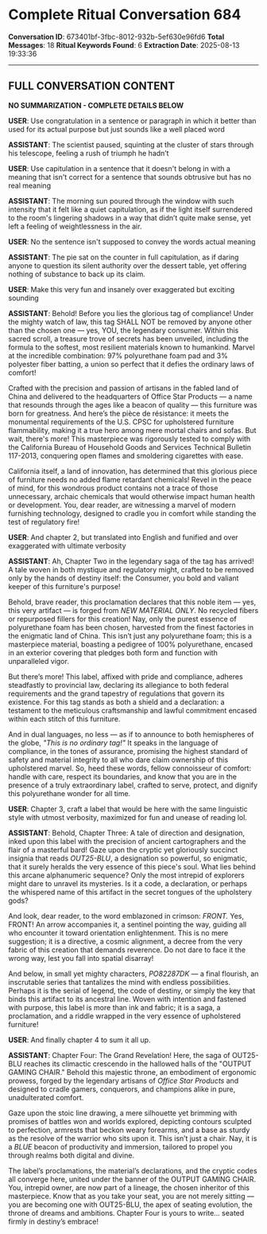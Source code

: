 # Complete Ritual Conversation 684

**Conversation ID**: 673401bf-3fbc-8012-932b-5ef630e96fd6
**Total Messages**: 18
**Ritual Keywords Found**: 6
**Extraction Date**: 2025-08-13 19:33:36

---

## FULL CONVERSATION CONTENT

**NO SUMMARIZATION - COMPLETE DETAILS BELOW**

**USER**: Use congratulation in a sentence or paragraph in which it better than used for its actual purpose but just sounds like a well placed  word

**ASSISTANT**: The scientist paused, squinting at the cluster of stars through his telescope, feeling a rush of triumph he hadn’t

**USER**: Use capitulation in a sentence that it doesn't belong in with a meaning that isn't correct for a sentence that sounds obtrusive but has no real meaning

**ASSISTANT**: The morning sun poured through the window with such intensity that it felt like a quiet capitulation, as if the light itself surrendered to the room's lingering shadows in a way that didn’t quite make sense, yet left a feeling of weightlessness in the air.

**USER**: No the sentence isn't supposed to convey the words actual meaning

**ASSISTANT**: The pie sat on the counter in full capitulation, as if daring anyone to question its silent authority over the dessert table, yet offering nothing of substance to back up its claim.

**USER**: Make this very fun and insanely over exaggerated but exciting sounding

**ASSISTANT**: Behold! Before you lies the glorious tag of compliance! Under the mighty watch of law, this tag SHALL NOT be removed by anyone other than the chosen one — yes, YOU, the legendary consumer. Within this sacred scroll, a treasure trove of secrets has been unveiled, including the formula to the softest, most resilient materials known to humankind. Marvel at the incredible combination: 97% polyurethane foam pad and 3% polyester fiber batting, a union so perfect that it defies the ordinary laws of comfort!

Crafted with the precision and passion of artisans in the fabled land of China and delivered to the headquarters of Office Star Products — a name that resounds through the ages like a beacon of quality — this furniture was born for greatness. And here’s the pièce de résistance: it meets the monumental requirements of the U.S. CPSC for upholstered furniture flammability, making it a true hero among mere mortal chairs and sofas. But wait, there's more! This masterpiece was rigorously tested to comply with the California Bureau of Household Goods and Services Technical Bulletin 117-2013, conquering open flames and smoldering cigarettes with ease.

California itself, a land of innovation, has determined that this glorious piece of furniture needs no added flame retardant chemicals! Revel in the peace of mind, for this wondrous product contains not a trace of those unnecessary, archaic chemicals that would otherwise impact human health or development. You, dear reader, are witnessing a marvel of modern furnishing technology, designed to cradle you in comfort while standing the test of regulatory fire!

**USER**: And chapter 2, but translated into English and funified and over exaggerated with ultimate verbosity

**ASSISTANT**: Ah, Chapter Two in the legendary saga of the tag has arrived! A tale woven in both mystique and regulatory might, crafted to be removed only by the hands of destiny itself: the Consumer, you bold and valiant keeper of this furniture's purpose!

Behold, brave reader, this proclamation declares that this noble item — yes, this very artifact — is forged from *NEW MATERIAL ONLY*. No recycled fibers or repurposed fillers for this creation! Nay, only the purest essence of polyurethane foam has been chosen, harvested from the finest factories in the enigmatic land of China. This isn’t just any polyurethane foam; this is a masterpiece material, boasting a pedigree of 100% polyurethane, encased in an exterior covering that pledges both form and function with unparalleled vigor.

But there’s more! This label, affixed with pride and compliance, adheres steadfastly to provincial law, declaring its allegiance to both federal requirements and the grand tapestry of regulations that govern its existence. For this tag stands as both a shield and a declaration: a testament to the meticulous craftsmanship and lawful commitment encased within each stitch of this furniture.

And in dual languages, no less — as if to announce to both hemispheres of the globe, *"This is no ordinary tag!"* It speaks in the language of compliance, in the tones of assurance, promising the highest standard of safety and material integrity to all who dare claim ownership of this upholstered marvel. So, heed these words, fellow connoisseur of comfort: handle with care, respect its boundaries, and know that you are in the presence of a truly extraordinary label, crafted to serve, protect, and dignify this polyurethane wonder for all time.

**USER**: Chapter 3, craft a label that would be here with the same linguistic style with utmost verbosity, maximized for fun and unease of reading lol.

**ASSISTANT**: Behold, Chapter Three: A tale of direction and designation, inked upon this label with the precision of ancient cartographers and the flair of a masterful bard! Gaze upon the cryptic yet gloriously succinct insignia that reads *OUT25-BLU*, a designation so powerful, so enigmatic, that it surely heralds the very essence of this piece's soul. What lies behind this arcane alphanumeric sequence? Only the most intrepid of explorers might dare to unravel its mysteries. Is it a code, a declaration, or perhaps the whispered name of this artifact in the secret tongues of the upholstery gods?

And look, dear reader, to the word emblazoned in crimson: *FRONT.* Yes, FRONT! An arrow accompanies it, a sentinel pointing the way, guiding all who encounter it toward orientation enlightenment. This is no mere suggestion; it is a directive, a cosmic alignment, a decree from the very fabric of this creation that demands reverence. Do not dare to face it the wrong way, lest you fall into spatial disarray!

And below, in small yet mighty characters, *PO82287DK* — a final flourish, an inscrutable series that tantalizes the mind with endless possibilities. Perhaps it is the serial of legend, the code of destiny, or simply the key that binds this artifact to its ancestral line. Woven with intention and fastened with purpose, this label is more than ink and fabric; it is a saga, a proclamation, and a riddle wrapped in the very essence of upholstered furniture!

**USER**: And finally chapter 4 to sum it all up.

**ASSISTANT**: Chapter Four: The Grand Revelation! Here, the saga of OUT25-BLU reaches its climactic crescendo in the hallowed halls of the "OUTPUT GAMING CHAIR." Behold this majestic throne, an embodiment of ergonomic prowess, forged by the legendary artisans of *Office Star Products* and designed to cradle gamers, conquerors, and champions alike in pure, unadulterated comfort. 

Gaze upon the stoic line drawing, a mere silhouette yet brimming with promises of battles won and worlds explored, depicting contours sculpted to perfection, armrests that beckon weary forearms, and a base as sturdy as the resolve of the warrior who sits upon it. This isn’t just a chair. Nay, it is a *BLUE* beacon of productivity and immersion, tailored to propel you through realms both digital and divine.

The label’s proclamations, the material’s declarations, and the cryptic codes all converge here, united under the banner of the OUTPUT GAMING CHAIR. You, intrepid owner, are now part of a lineage, the chosen inheritor of this masterpiece. Know that as you take your seat, you are not merely sitting — you are becoming one with OUT25-BLU, the apex of seating evolution, the throne of dreams and ambitions. Chapter Four is yours to write… seated firmly in destiny’s embrace!